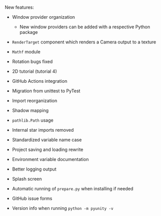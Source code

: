New features:
- Window provider organization

  - New window providers can be added with
    a respective Python package

- `RenderTarget` component which renders a Camera output to a texture
- `Mathf` module
- Rotation bugs fixed
- 2D tutorial (tutorial 4)
- GitHub Actions integration
- Migration from unittest to PyTest
- Import reorganization
- Shadow mapping
- `pathlib.Path` usage
- Internal star imports removed
- Standardized variable name case
- Project saving and loading rewrite
- Environment variable documentation
- Better logging output
- Splash screen
- Automatic running of `prepare.py` when installing if needed
- GitHub issue forms
- Version info when running `python -m pyunity -v`
